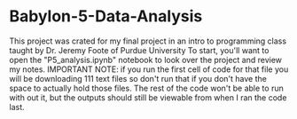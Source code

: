 # Babylon-5-Data-Analysis
This project was crated for my final project in an intro to programming class taught by Dr. Jeremy Foote of Purdue University
To start, you'll want to open the "P5_analysis.ipynb" notebook to look over the project and review my notes.
IMPORTANT NOTE: if you run the first cell of code for that file you will be downloading 111 text files so don't run that if you don't have the space to actually hold those files. The rest of the code won't be able to run with out it, but the outputs should still be viewable from when I ran the code last. 
